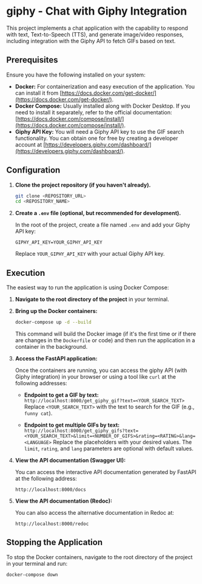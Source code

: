 # giphy - Chat with Giphy Integration

This project implements a chat application with the capability to respond with text, Text-to-Speech (TTS), and generate image/video responses, including integration with the Giphy API to fetch GIFs based on text.

## Prerequisites

Ensure you have the following installed on your system:

* **Docker:** For containerization and easy execution of the application. You can install it from [https://docs.docker.com/get-docker/](https://docs.docker.com/get-docker/).
* **Docker Compose:** Usually installed along with Docker Desktop. If you need to install it separately, refer to the official documentation: [https://docs.docker.com/compose/install/](https://docs.docker.com/compose/install/).
* **Giphy API Key:** You will need a Giphy API key to use the GIF search functionality. You can obtain one for free by creating a developer account at [https://developers.giphy.com/dashboard/](https://developers.giphy.com/dashboard/).

## Configuration

1.  **Clone the project repository (if you haven't already).**

    ```bash
    git clone <REPOSITORY_URL>
    cd <REPOSITORY_NAME>
    ```

2.  **Create a `.env` file (optional, but recommended for development).**

    In the root of the project, create a file named `.env` and add your Giphy API key:

    ```
    GIPHY_API_KEY=YOUR_GIPHY_API_KEY
    ```

    Replace `YOUR_GIPHY_API_KEY` with your actual Giphy API key.

## Execution

The easiest way to run the application is using Docker Compose:

1.  **Navigate to the root directory of the project** in your terminal.

2.  **Bring up the Docker containers:**

    ```bash
    docker-compose up -d --build
    ```

    This command will build the Docker image (if it's the first time or if there are changes in the `Dockerfile` or code) and then run the application in a container in the background.

3.  **Access the FastAPI application:**

    Once the containers are running, you can access the giphy API (with Giphy integration) in your browser or using a tool like `curl` at the following addresses:

    * **Endpoint to get a GIF by text:** `http://localhost:8000/get_giphy_gif?text=<YOUR_SEARCH_TEXT>`
        Replace `<YOUR_SEARCH_TEXT>` with the text to search for the GIF (e.g., `funny cat`).

    * **Endpoint to get multiple GIFs by text:** `http://localhost:8000/get_giphy_gifs?text=<YOUR_SEARCH_TEXT>&limit=<NUMBER_OF_GIFS>&rating=<RATING>&lang=<LANGUAGE>`
        Replace the placeholders with your desired values. The `limit`, `rating`, and `lang` parameters are optional with default values.

4.  **View the API documentation (Swagger UI):**

    You can access the interactive API documentation generated by FastAPI at the following address:

    ```
    http://localhost:8000/docs
    ```

5.  **View the API documentation (Redoc):**

    You can also access the alternative documentation in Redoc at:

    ```
    http://localhost:8000/redoc
    ```

## Stopping the Application

To stop the Docker containers, navigate to the root directory of the project in your terminal and run:

```bash
docker-compose down
